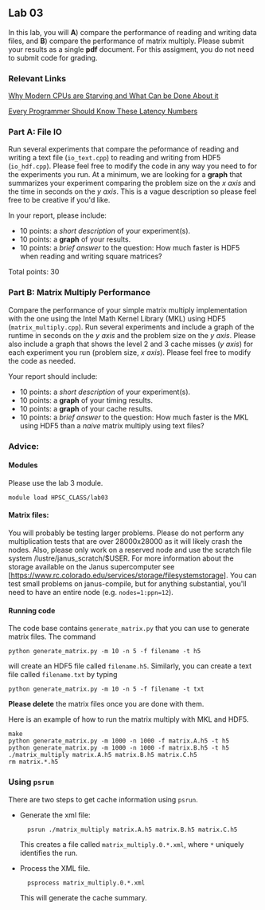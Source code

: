 ## Lab 03

In this lab, you will **A**) compare the performance of reading and writing data files, and **B**) compare the performance of matrix multiply. 
Please submit your results as a single __pdf__ document.  For this assigment, you do not need to submit code for grading.

### Relevant Links

[Why Modern CPUs are Starving and What Can be Done About it](http://www.pytables.org/docs/CISE-12-2-ScientificPro.pdf)

[Every Programmer Should Know These Latency Numbers](http://architects.dzone.com/articles/every-programmer-should-know)

### Part A: File IO

Run several experiments that compare the peformance of reading and writing a text file (`io_text.cpp`) to reading and writing from HDF5 (`io_hdf.cpp`).  Please feel free to modify the code in any way you need to for the experiments you run.  At a minimum, we are looking for a **graph** that summarizes your experiment comparing the problem size on the *x axis* and the time in seconds on the *y axis*.  This is a vague description so please feel free to be creative if you'd like.  

In your report, please include:
- 10 points: a *short description* of your experiment(s). 
- 10 points: a **graph** of your results.
- 10 points: a *brief answer* to the question: How much faster is HDF5 when reading and writing square matrices? 

Total points: 30

### Part B: Matrix Multiply Performance

Compare the performance of your simple matrix multiply implementation with the one using the Intel Math Kernel Library (MKL) using HDF5 (`matrix_multiply.cpp`).  Run several experiments and include a graph of the runtime in seconds on the *y axis* and the problem size on the *y axis*.  Please also include a graph that shows the level 2 and 3 cache misses (*y axis*) for each experiment you run (problem size, *x axis*). Please feel free to modify the code as needed.

Your report should include:
- 10 points: a *short description* of your experiment(s). 
- 10 points: a **graph** of your timing results.
- 10 points: a **graph** of your cache results.
- 10 points: a *brief answer* to the question: How much faster is the MKL using HDF5 than a *naive* matrix multiply using text files?

### Advice:

#### Modules
Please use the lab 3 module.

    module load HPSC_CLASS/lab03

#### Matrix files:
You will probably be testing larger problems.  Please do not perform any multiplication tests that are over 28000x28000 as it will likely crash the nodes.  Also, please only work on a reserved node and use the scratch file system /lustre/janus_scratch/$USER. For more information about the storage available on the Janus supercomputer see [https://www.rc.colorado.edu/services/storage/filesystemstorage].  You can test small problems on janus-compile, but for anything substantial, you'll need to have an entire node (e.g. `nodes=1:ppn=12`).

#### Running code
The code base contains `generate_matrix.py` that you can use to generate matrix files.  The command

    python generate_matrix.py -m 10 -n 5 -f filename -t h5

will create an HDF5 file called `filename.h5`.  Similarly, you can create a text file called `filename.txt` by typing

    python generate_matrix.py -m 10 -n 5 -f filename -t txt

**Please delete** the matrix files once you are done with them.

Here is an example of how to run the matrix multiply with MKL and HDF5.

    make
    python generate_matrix.py -m 1000 -n 1000 -f matrix.A.h5 -t h5
    python generate_matrix.py -m 1000 -n 1000 -f matrix.B.h5 -t h5
    ./matrix_multiply matrix.A.h5 matrix.B.h5 matrix.C.h5
    rm matrix.*.h5

### Using `psrun`

There are two steps to get cache information using `psrun`.
- Generate the xml file:
    
        psrun ./matrix_multiply matrix.A.h5 matrix.B.h5 matrix.C.h5

    This creates a file called `matrix_multiply.0.*.xml`, where `*` uniquely identifies the run.

- Process the XML file.

        psprocess matrix_multiply.0.*.xml

    This will generate the cache summary.




















